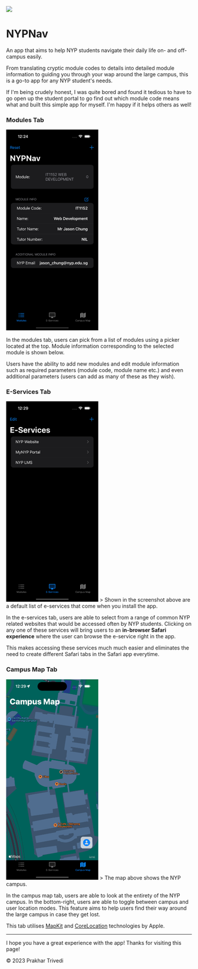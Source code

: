 <img src="https://user-images.githubusercontent.com/53103894/235364179-d3c196e2-3e26-4c08-85f5-42a12c1a19d0.png" width="200px">

# NYPNav
An app that aims to help NYP students navigate their daily life on- and off-campus easily.

From translating cryptic module codes to details into detailed module information to guiding you through your wap around the large campus, this is a go-to app for any NYP student's needs.

If I'm being crudely honest, I was quite bored and found it tedious to have to go open up the student portal to go find out which module code means what and built this simple app for myself. I'm happy if it helps others as well!

### Modules Tab
<img src="https://raw.githubusercontent.com/Prakhar896/NYPNav/main/Other%20Assets/modulesTab.png" width="250px">

In the modules tab, users can pick from a list of modules using a picker located at the top. Module information corresponding to the selected module is shown below.

Users have the ability to add new modules and edit module information such as required parameters (module code, module name etc.) and even additional parameters (users can add as many of these as they wish).

### E-Services Tab
<img src="https://raw.githubusercontent.com/Prakhar896/NYPNav/main/Other%20Assets/eServicesTab.png" width="250px">
> Shown in the screenshot above are a default list of e-services that come when you install the app.

In the e-services tab, users are able to select from a range of common NYP related websites that would be accessed often by NYP students. Clicking on any one of these services will bring users to an **in-browser Safari experience** where the user can browse the e-service right in the app.

This makes accessing these services much much easier and eliminates the need to create different Safari tabs in the Safari app everytime.

### Campus Map Tab
<img src="https://raw.githubusercontent.com/Prakhar896/NYPNav/main/Other%20Assets/mapTab.png" width="250px">
> The map above shows the NYP campus.

In the campus map tab, users are able to look at the entirety of the NYP campus. In the bottom-right, users are able to toggle between campus and user location modes. This feature aims to help users find their way around the large campus in case they get lost.

This tab utilises [MapKit](https://developer.apple.com/documentation/mapkit) and [CoreLocation](https://developer.apple.com/documentation/corelocation) technologies by Apple.

---

I hope you have a great experience with the app! Thanks for visiting this page!

©️ 2023 Prakhar Trivedi
